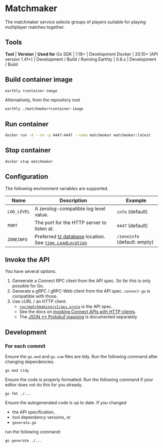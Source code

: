 # Matchmaker

The matchmaker service selects groups of players suitable for playing multiplayer matches together.

## Tools

**Tool** | **Version** | **Used for**
Go SDK | 1.18+ | Development
Docker | 20.10+ (API version 1.41+) | Development / Build / Running
Earthly | 0.6.x | Development / Build

## Build container image

```bash
earthly +container-image
```

Alternatively, from the repository root

```bash
earthly ./matchmaker+container-image
```

## Run container

```bash
docker run -d --rm -p 4447:4447 --name matchmaker matchmaker:latest
```

## Stop container

```bash
docker stop matchmaker
```

## Configuration

The following environment variables are supported.

 **Name** | **Description** | **Example**
---|---|---
`LOG_LEVEL` | A zerolog-compatible log level value. | `info` (default)
`PORT` | The port for the HTTP server to listen at. | `4447` (default)
`ZONEINFO` | Preferred [tz database] location. See [`time.LoadLocation`] | `/zoneinfo` (default: empty)

[tz database]: https://en.wikipedia.org/wiki/Tz_database
[`time.LoadLocation`]: https://pkg.go.dev/time#LoadLocation

## Invoke the API

You have several options.

1. Geneerate a Connect RPC client from the API spec.
   So far this is only possible for Go.
2. Generate a gRPC / gRPC-Web client from the API spec.
   `connect-go` is compatible with those.
3. Use cURL / an HTTP client.
   - [`rpc/matchmaking/v1/api.proto`] is the API spec.
   - See the docs on [invoking Connect APIs with HTTP clients].
   - The [JSON <-> Protobuf mapping] is documented separately

[`rpc/matchmaking/v1/api.proto`]: ./rpc/matchmaking/v1/api.proto
[invoking Connect APIs with HTTP clients]: https://connect.build/docs/browsers-and-curl
[JSON <-> Protobuf mapping]: https://developers.google.com/protocol-buffers/docs/proto3#json

## Development

### For each commit

Ensure the `go.mod` and `go.sum` files are tidy.
Run the following command after changing dependencies.

```
go mod tidy
```

Ensure the code is properly formatted.
Run the following command if your editor does not do this for you already.

```
go fmt ./...
```

Ensure the autogenerated code is up to date.
If you changed

- the API specification,
- tool dependency versions, or
- `generate.go`

run the following command:

```
go generate ./...

```
